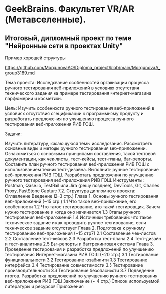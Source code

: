# GeekBrains. Факультет VR/AR (Метавселенные).
## Итоговый, дипломный проект по теме "Нейронные сети в проектах Unity"

Пример хорошей структуры

https://github.com/MorgunovaAO/Diploma_project/blob/main/MorgunovaA_group3189.md
 
Тема проекта: Исследование особенностей организации процесса ручного тестирования веб-приложений в условиях отсутствия технического задания на примере тестирования интернет-магазина парфюмерии и косметики. 

Цель: Изучить особенности ручного тестирования веб-приложений в условиях отсутствия спецификации к программному продукту и разработать предложения по улучшению процесса ручного тестирования веб-приложения РИВ ГОШ. 

Задачи: 

Изучить литературу, касающуюся темы исследования. 
Рассмотреть основные виды и методы ручного тестирования веб-приложений.
Ознакомиться с основными принципами составления, такой тестовой документации, как чек-листы, тест-кейсы, тест-планы, баг-репорты. 
Составить план ручного тестирования веб-приложения РИВ ГОШ с использованием техник тест-дизайна. 
Выполнить ручное тестирование веб-приложения РИВ ГОШ. 
Разработать предложения по улучшению ручного тестирования веб-приложения РИВ ГОШ.
Инструменты: Postman, Qase.io, TestRail или Jira (решу позднее), DevTools, Git, Charles Proxy, FastStone Capture 7.2.
Структура дипломного проекта: 
Оглавление 
Введение (2–3 стр.) 
Глава 1. Основы ручного тестирования веб-приложений (~15 стр.) 
1.1 Что такое веб-приложение, его особенности 
1.2 Что такое тестирование, кто такой тестировщик. Зачем нужно тестирование и когда оно начинается 
1.3 Этапы ручного тестирования веб-приложений 
1.4 Источники требований: что такое техническое задание и как проводить ручное тестирование, если техническое задание отсутствует 
Глава 2. Подготовка к ручному тестированию веб-приложения (~15 стр7) 
2.1 Составление чек-листов 
2.2 Составление тест-кейсов 
2.3 Разработка тест-плана
2.4 Тест-дизайн и тест-аналитика 
2.5 Баг-репорты и багтрекинговая система 
Глава 3. Проведение тестирования и разработка предложений по улучшению тестирования Интернет-магазина РИВ ГОШ (~20 стр.) 
3.1 Тестирование функциональности 
3.2 Тестирование юзабилити 
3.3 Тестирование интерфейса 
3.4 Тестирование совместимости 
3.5 Тестирование производительности 
3.6 Тестирование безопасности 
3.7 Подведение итогов. Разработка предложений по улучшению ручного тестирования веб-приложения РИВ ГОШ 
Заключение (~ 4 стр.) 
Список используемой литературы и ресурсов
Приложения
